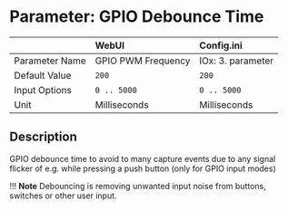 # Parameter: GPIO Debounce Time

|                   | WebUI               | Config.ini
|:---               |:---                 |:----
| Parameter Name    | GPIO PWM Frequency  | IOx: 3. parameter
| Default Value     | `200`               | `200`
| Input Options     | `0 .. 5000`         | `0 .. 5000`
| Unit              | Milliseconds        | Milliseconds



## Description

GPIO debounce time to avoid to many capture events due to any signal flicker 
of e.g. while pressing a push button (only for GPIO input modes)


!!! __Note__
    Debouncing is removing unwanted input noise from buttons, switches or other user input.
